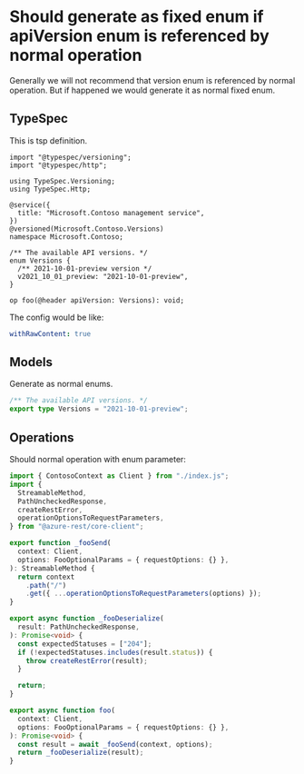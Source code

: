 # Should generate as fixed enum if apiVersion enum is referenced by normal operation

Generally we will not recommend that version enum is referenced by normal operation. But if happened we would generate it as normal fixed enum.

## TypeSpec

This is tsp definition.

```tsp
import "@typespec/versioning";
import "@typespec/http";

using TypeSpec.Versioning;
using TypeSpec.Http;

@service({
  title: "Microsoft.Contoso management service",
})
@versioned(Microsoft.Contoso.Versions)
namespace Microsoft.Contoso;

/** The available API versions. */
enum Versions {
  /** 2021-10-01-preview version */
  v2021_10_01_preview: "2021-10-01-preview",
}

op foo(@header apiVersion: Versions): void;
```

The config would be like:

```yaml
withRawContent: true
```

## Models

Generate as normal enums.

```ts models
/** The available API versions. */
export type Versions = "2021-10-01-preview";
```

## Operations

Should normal operation with enum parameter:

```ts operations
import { ContosoContext as Client } from "./index.js";
import {
  StreamableMethod,
  PathUncheckedResponse,
  createRestError,
  operationOptionsToRequestParameters,
} from "@azure-rest/core-client";

export function _fooSend(
  context: Client,
  options: FooOptionalParams = { requestOptions: {} },
): StreamableMethod {
  return context
    .path("/")
    .get({ ...operationOptionsToRequestParameters(options) });
}

export async function _fooDeserialize(
  result: PathUncheckedResponse,
): Promise<void> {
  const expectedStatuses = ["204"];
  if (!expectedStatuses.includes(result.status)) {
    throw createRestError(result);
  }

  return;
}

export async function foo(
  context: Client,
  options: FooOptionalParams = { requestOptions: {} },
): Promise<void> {
  const result = await _fooSend(context, options);
  return _fooDeserialize(result);
}
```
